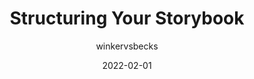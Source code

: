 ---
author: winkervsbecks
date: 2022-02-01
publisher: storybookjs
tags:
  - storybook
target_url: https://storybook.js.org/blog/structuring-your-storybook/
title: Structuring Your Storybook
---
